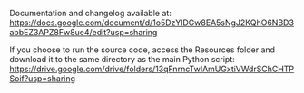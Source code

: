 Documentation and changelog available at:
https://docs.google.com/document/d/1o5DzYlDGw8EA5sNgJ2KQhO6NBD3abbEZ3APZ8Fw8ue4/edit?usp=sharing

If you choose to run the source code, access the Resources folder and download it to the same directory as the main Python script:
https://drive.google.com/drive/folders/13qFnrncTwIAmUGxtiVWdrSChCHTPSoif?usp=sharing
